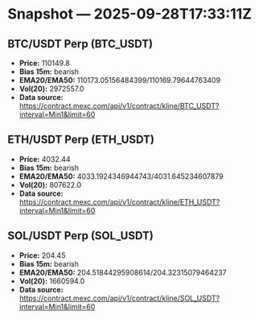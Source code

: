 # Snapshot — 2025-09-28T17:33:11Z

## BTC/USDT Perp (BTC_USDT)
- **Price:** 110149.8
- **Bias 15m:** bearish
- **EMA20/EMA50:** 110173.05156484399/110169.79644763409
- **Vol(20):** 2972557.0
- **Data source:** https://contract.mexc.com/api/v1/contract/kline/BTC_USDT?interval=Min1&limit=60

## ETH/USDT Perp (ETH_USDT)
- **Price:** 4032.44
- **Bias 15m:** bearish
- **EMA20/EMA50:** 4033.1924346944743/4031.645234607879
- **Vol(20):** 807622.0
- **Data source:** https://contract.mexc.com/api/v1/contract/kline/ETH_USDT?interval=Min1&limit=60

## SOL/USDT Perp (SOL_USDT)
- **Price:** 204.45
- **Bias 15m:** bearish
- **EMA20/EMA50:** 204.51844295908614/204.32315079464237
- **Vol(20):** 1660594.0
- **Data source:** https://contract.mexc.com/api/v1/contract/kline/SOL_USDT?interval=Min1&limit=60
